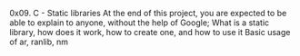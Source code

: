0x09. C - Static libraries
At the end of this project, you are expected to be able to explain to anyone, without the help of Google;
What is a static library, how does it work, how to create one, and how to use it
Basic usage of ar, ranlib, nm
